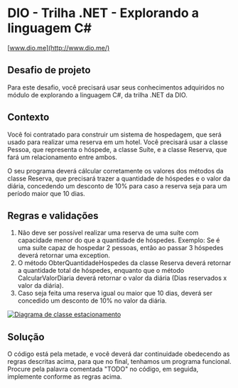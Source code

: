 # DIO - Trilha .NET - Explorando a linguagem C#

[www.dio.me](http://www.dio.me/)

## Desafio de projeto

Para este desafio, você precisará usar seus conhecimentos adquiridos no módulo de explorando a linguagem C#, da trilha .NET da DIO.

## Contexto

Você foi contratado para construir um sistema de hospedagem, que será usado para realizar uma reserva em um hotel. Você precisará usar a classe Pessoa, que representa o hóspede, a classe Suíte, e a classe Reserva, que fará um relacionamento entre ambos.

O seu programa deverá cálcular corretamente os valores dos métodos da classe Reserva, que precisará trazer a quantidade de hóspedes e o valor da diária, concedendo um desconto de 10% para caso a reserva seja para um período maior que 10 dias.

## Regras e validações

1. Não deve ser possível realizar uma reserva de uma suíte com capacidade menor do que a quantidade de hóspedes. Exemplo: Se é uma suíte capaz de hospedar 2 pessoas, então ao passar 3 hóspedes deverá retornar uma exception.
2. O método ObterQuantidadeHospedes da classe Reserva deverá retornar a quantidade total de hóspedes, enquanto que o método CalcularValorDiaria deverá retornar o valor da diária (Dias reservados x valor da diária).
3. Caso seja feita uma reserva igual ou maior que 10 dias, deverá ser concedido um desconto de 10% no valor da diária.

[![Diagrama de classe estacionamento](https://github.com/leonardo-buta/trilha-net-explorando-desafio/raw/main/diagrama_classe_hotel.png)](https://github.com/leonardo-buta/trilha-net-explorando-desafio/blob/main/diagrama_classe_hotel.png)

## Solução

O código está pela metade, e você deverá dar continuidade obedecendo as regras descritas acima, para que no final, tenhamos um programa funcional. Procure pela palavra comentada "TODO" no código, em seguida, implemente conforme as regras acima.